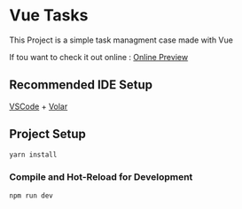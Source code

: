 # Vue Tasks

This Project is a simple task managment case made with Vue

If tou want to check it out online : <a href="https://task1fy.netlify.app/">Online Preview</a>

## Recommended IDE Setup

[VSCode](https://code.visualstudio.com/) + [Volar](https://marketplace.visualstudio.com/items?itemName=Vue.volar)

## Project Setup

```sh
yarn install
```

### Compile and Hot-Reload for Development

```sh
npm run dev
```
